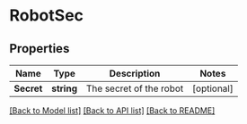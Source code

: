 # RobotSec

## Properties

Name | Type | Description | Notes
------------ | ------------- | ------------- | -------------
**Secret** | **string** | The secret of the robot | [optional] 

[[Back to Model list]](../README.md#documentation-for-models) [[Back to API list]](../README.md#documentation-for-api-endpoints) [[Back to README]](../README.md)


